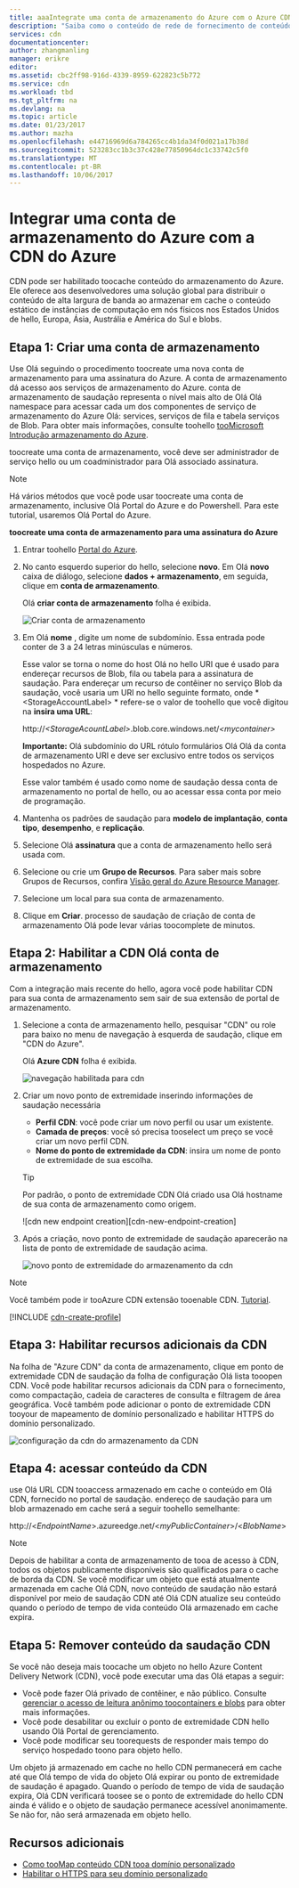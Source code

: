 ```yaml
---
title: aaaIntegrate uma conta de armazenamento do Azure com o Azure CDN | Microsoft Docs
description: "Saiba como o conteúdo de rede de fornecimento de conteúdo (CDN) do Azure toodeliver alta largura de banda de saudação toouse armazenando em cache blobs do armazenamento do Azure."
services: cdn
documentationcenter: 
author: zhangmanling
manager: erikre
editor: 
ms.assetid: cbc2ff98-916d-4339-8959-622823c5b772
ms.service: cdn
ms.workload: tbd
ms.tgt_pltfrm: na
ms.devlang: na
ms.topic: article
ms.date: 01/23/2017
ms.author: mazha
ms.openlocfilehash: e44716969d6a784265cc4b1da34f0d021a17b38d
ms.sourcegitcommit: 523283cc1b3c37c428e77850964dc1c33742c5f0
ms.translationtype: MT
ms.contentlocale: pt-BR
ms.lasthandoff: 10/06/2017
---
```

# <a name="integrate-an-azure-storage-account-with-azure-cdn"></a>Integrar uma conta de armazenamento do Azure com a CDN do Azure
CDN pode ser habilitado toocache conteúdo do armazenamento do Azure. Ele oferece aos desenvolvedores uma solução global para distribuir o conteúdo de alta largura de banda ao armazenar em cache o conteúdo estático de instâncias de computação em nós físicos nos Estados Unidos de hello, Europa, Ásia, Austrália e América do Sul e blobs.

## <a name="step-1-create-a-storage-account"></a>Etapa 1: Criar uma conta de armazenamento
Use Olá seguindo o procedimento toocreate uma nova conta de armazenamento para uma assinatura do Azure. A conta de armazenamento dá acesso aos serviços de armazenamento do Azure. conta de armazenamento de saudação representa o nível mais alto de Olá Olá namespace para acessar cada um dos componentes de serviço de armazenamento do Azure Olá: services, serviços de fila e tabela serviços de Blob. Para obter mais informações, consulte toohello [tooMicrosoft Introdução armazenamento do Azure](../storage/common/storage-introduction.md).

toocreate uma conta de armazenamento, você deve ser administrador de serviço hello ou um coadministrador para Olá associado assinatura.

> [!NOTE]
> Há vários métodos que você pode usar toocreate uma conta de armazenamento, inclusive Olá Portal do Azure e do Powershell.  Para este tutorial, usaremos Olá Portal do Azure.  
> 
> 

**toocreate uma conta de armazenamento para uma assinatura do Azure**

1. Entrar toohello [Portal do Azure](https://portal.azure.com).
2. No canto esquerdo superior do hello, selecione **novo**. Em Olá **novo** caixa de diálogo, selecione **dados + armazenamento**, em seguida, clique em **conta de armazenamento**.
    
    Olá **criar conta de armazenamento** folha é exibida.   

    ![Criar conta de armazenamento][create-new-storage-account]  

3. Em Olá **nome** , digite um nome de subdomínio. Essa entrada pode conter de 3 a 24 letras minúsculas e números.
   
    Esse valor se torna o nome do host Olá no hello URI que é usado para endereçar recursos de Blob, fila ou tabela para a assinatura de saudação. Para endereçar um recurso de contêiner no serviço Blob da saudação, você usaria um URI no hello seguinte formato, onde * &lt;StorageAccountLabel&gt; * refere-se o valor de toohello que você digitou na **insira uma URL**:
   
    http://*&lt;StorageAcountLabel&gt;*.blob.core.windows.net/*&lt;mycontainer&gt;*
   
    **Importante:** Olá subdomínio do URL rótulo formulários Olá Olá da conta de armazenamento URI e deve ser exclusivo entre todos os serviços hospedados no Azure.
   
    Esse valor também é usado como nome de saudação dessa conta de armazenamento no portal de hello, ou ao acessar essa conta por meio de programação.
4. Mantenha os padrões de saudação para **modelo de implantação**, **conta tipo**, **desempenho**, e **replicação**. 
5. Selecione Olá **assinatura** que a conta de armazenamento hello será usada com.
6. Selecione ou crie um **Grupo de Recursos**.  Para saber mais sobre Grupos de Recursos, confira [Visão geral do Azure Resource Manager](../azure-resource-manager/resource-group-overview.md#resource-groups).
7. Selecione um local para sua conta de armazenamento.
8. Clique em **Criar**. processo de saudação de criação de conta de armazenamento Olá pode levar várias toocomplete de minutos.

## <a name="step-2-enable-cdn-for-hello-storage-account"></a>Etapa 2: Habilitar a CDN Olá conta de armazenamento

Com a integração mais recente do hello, agora você pode habilitar CDN para sua conta de armazenamento sem sair de sua extensão de portal de armazenamento. 

1. Selecione a conta de armazenamento hello, pesquisar "CDN" ou role para baixo no menu de navegação à esquerda de saudação, clique em "CDN do Azure".
    
    Olá **Azure CDN** folha é exibida.

    ![navegação habilitada para cdn][cdn-enable-navigation]
    
2. Criar um novo ponto de extremidade inserindo informações de saudação necessária
    - **Perfil CDN**: você pode criar um novo perfil ou usar um existente.
    - **Camada de preços**: você só precisa tooselect um preço se você criar um novo perfil CDN.
    - **Nome do ponto de extremidade da CDN**: insira um nome de ponto de extremidade de sua escolha.

    > [!TIP]
    > Por padrão, o ponto de extremidade CDN Olá criado usa Olá hostname de sua conta de armazenamento como origem.

    ![cdn new endpoint creation][cdn-new-endpoint-creation]

3. Após a criação, novo ponto de extremidade de saudação aparecerão na lista de ponto de extremidade de saudação acima.

    ![novo ponto de extremidade do armazenamento da cdn][cdn-storage-new-endpoint]

> [!NOTE]
> Você também pode ir tooAzure CDN extensão tooenable CDN. [Tutorial](#Tutorial-cdn-create-profile).
> 
> 

[!INCLUDE [cdn-create-profile](../../includes/cdn-create-profile.md)]  

## <a name="step-3-enable-additional-cdn-features"></a>Etapa 3: Habilitar recursos adicionais da CDN

Na folha de "Azure CDN" da conta de armazenamento, clique em ponto de extremidade CDN de saudação da folha de configuração Olá lista tooopen CDN. Você pode habilitar recursos adicionais da CDN para o fornecimento, como compactação, cadeia de caracteres de consulta e filtragem de área geográfica. Você também pode adicionar o ponto de extremidade CDN tooyour de mapeamento de domínio personalizado e habilitar HTTPS do domínio personalizado.
    
![configuração da cdn do armazenamento da CDN][cdn-storage-cdn-configuration]

## <a name="step-4-access-cdn-content"></a>Etapa 4: acessar conteúdo da CDN
use Olá URL CDN tooaccess armazenado em cache o conteúdo em Olá CDN, fornecido no portal de saudação. endereço de saudação para um blob armazenado em cache será a seguir toohello semelhante:

http://<*EndpointName*\>.azureedge.net/<*myPublicContainer*\>/<*BlobName*\>

> [!NOTE]
> Depois de habilitar a conta de armazenamento de tooa de acesso à CDN, todos os objetos publicamente disponíveis são qualificados para o cache de borda da CDN. Se você modificar um objeto que está atualmente armazenada em cache Olá CDN, novo conteúdo de saudação não estará disponível por meio de saudação CDN até Olá CDN atualize seu conteúdo quando o período de tempo de vida conteúdo Olá armazenado em cache expira.
> 
> 

## <a name="step-5-remove-content-from-hello-cdn"></a>Etapa 5: Remover conteúdo da saudação CDN
Se você não deseja mais toocache um objeto no hello Azure Content Delivery Network (CDN), você pode executar uma das Olá etapas a seguir:

* Você pode fazer Olá privado de contêiner, e não público. Consulte [gerenciar o acesso de leitura anônimo toocontainers e blobs](../storage/blobs/storage-manage-access-to-resources.md) para obter mais informações.
* Você pode desabilitar ou excluir o ponto de extremidade CDN hello usando Olá Portal de gerenciamento.
* Você pode modificar seu toorequests de responder mais tempo do serviço hospedado toono para objeto hello.

Um objeto já armazenado em cache no hello CDN permanecerá em cache até que Olá tempo de vida do objeto Olá expirar ou ponto de extremidade de saudação é apagado. Quando o período de tempo de vida de saudação expira, Olá CDN verificará toosee se o ponto de extremidade do hello CDN ainda é válido e o objeto de saudação permanece acessível anonimamente. Se não for, não será armazenada em objeto hello.

## <a name="additional-resources"></a>Recursos adicionais
* [Como tooMap conteúdo CDN tooa domínio personalizado](cdn-map-content-to-custom-domain.md)
* [Habilitar o HTTPS para seu domínio personalizado](cdn-custom-ssl.md)

[create-new-storage-account]: ./media/cdn-create-a-storage-account-with-cdn/CDN_CreateNewStorageAcct.png
[cdn-enable-navigation]: ./media/cdn-create-a-storage-account-with-cdn/cdn-storage-new-endpoint-creation.png
[cdn-storage-new-endpoint]: ./media/cdn-create-a-storage-account-with-cdn/cdn-storage-new-endpoint-list.png
[cdn-storage-cdn-configuration]: ./media/cdn-create-a-storage-account-with-cdn/cdn-storage-endpoint-configuration.png 
